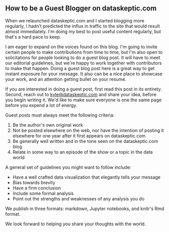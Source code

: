 ## How to be a Guest Blogger on dataskeptic.com

When we relaunched dataskeptic.com and I started blogging more regularly, I hadn't predicted the influx in traffic to the site that would result almost immediately.  I'm doing my best to post useful content regularly, but that's a hard pace to keep.

I am eager to expand on the voices found on this blog.  I'm going to invite certain people to make contributions from time to time, but I'm also open to solicitations for people looking to do a guest blog post.  It will have to meet our editorial guidelines, but we're happy to work together with contributors to make that happen.  Doing a guest blog post here is a great way to get instant exposure for your message.  It also can be a nice place to showcase your work, and an attention getting bullet on your resume.

If you are interested in doing a guest post, first read this post in its entirety.  Second, reach out to kyle@dataskeptic.com and share your idea, before you begin writing it.  We'd like to make sure everyone is one the same page before you expend a lot of energy.

Guest posts must always meet the following criteria:

1. Be the author's own original work
2. Not be posted elsewhere on the web, nor have the intention of posting it elsewhere for one year after it first appears on dataskeptic.com
3. Be generally well written and in the tone seen on the dataskeptic.com blog
4. Relate in some way to an episode of the show or a topic in the data world

A general set of guidelines you might want to follow include:

* Have a well crafted data visualization that elegantly tells your message
* Bias towards brevity
* Have a firm conclusion
* Include some formal analysis
* Point out the strengths and weaknesses of any analysis you do

We publish in three formats: markdown, Jupyter notebooks, and knitr's Rmd format.

We look forward to helping you share your thoughts with the world.